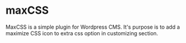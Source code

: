 # maxCSS

MaxCSS is a simple plugin for Wordpress CMS. It's purpose is to add a maximize CSS icon to extra css option in customizing section.
